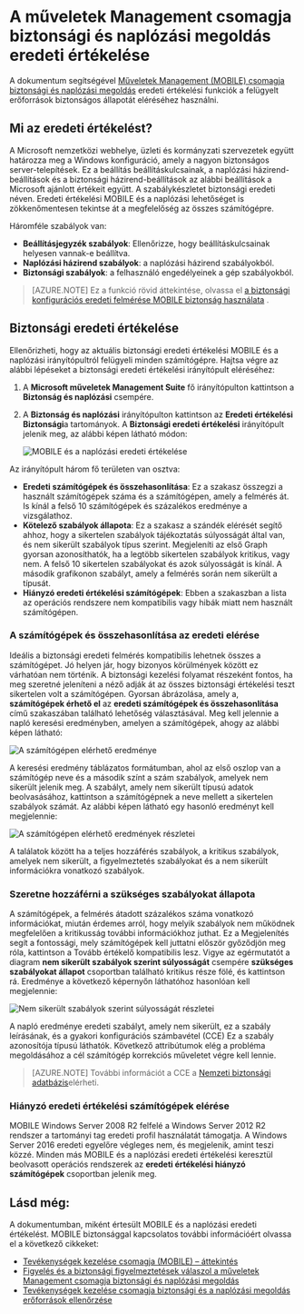 <properties
   pageTitle="Tevékenységek kezelése csomagja biztonság és a naplózási megoldás eredeti |} Microsoft Azure"
   description="A dokumentum megtudhatja, hogyan MOBILE biztonsági és megoldási végezze el a felügyelt számítógépeknek eredeti értékelése megfelelőség és biztonsági célra naplózási."
   services="operations-management-suite"
   documentationCenter="na"
   authors="YuriDio"
   manager="swadhwa"
   editor=""/>

<tags
   ms.service="operations-management-suite"
   ms.devlang="na"
   ms.topic="hero-article"
   ms.tgt_pltfrm="na"
   ms.workload="na"
   ms.date="09/08/2016"
   ms.author="yurid"/>

# <a name="baseline-assessment-in-operations-management-suite-security-and-audit-solution"></a>A műveletek Management csomagja biztonsági és naplózási megoldás eredeti értékelése

A dokumentum segítségével [Műveletek Management (MOBILE) csomagja biztonsági és naplózási megoldás](operations-management-suite-overview.md) eredeti értékelési funkciók a felügyelt erőforrások biztonságos állapotát eléréséhez használni.

## <a name="what-is-baseline-assessment"></a>Mi az eredeti értékelést?

A Microsoft nemzetközi webhelye, üzleti és kormányzati szervezetek együtt határozza meg a Windows konfiguráció, amely a nagyon biztonságos server-telepítések. Ez a beállítás beállításkulcsainak, a naplózási házirend-beállítások és a biztonsági házirend-beállítások az alábbi beállítások a Microsoft ajánlott értékeit együtt. A szabálykészletet biztonsági eredeti néven. Eredeti értékelési MOBILE és a naplózási lehetőséget is zökkenőmentesen tekintse át a megfelelőség az összes számítógépre. 

Háromféle szabályok van:

- **Beállításjegyzék szabályok**: Ellenőrizze, hogy beállításkulcsainak helyesen vannak-e beállítva.
- **Naplózási házirend szabályok**: a naplózási házirend szabályokból.
- **Biztonsági szabályok**: a felhasználó engedélyeinek a gép szabályokból.

> [AZURE.NOTE] Ez a funkció rövid áttekintése, olvassa el [a biztonsági konfigurációs eredeti felmérése MOBILE biztonság használata](https://blogs.technet.microsoft.com/msoms/2016/08/12/use-oms-security-to-assess-the-security-configuration-baseline/) .

## <a name="security-baseline-assessment"></a>Biztonsági eredeti értékelése

Ellenőrizheti, hogy az aktuális biztonsági eredeti értékelési MOBILE és a naplózási irányítópultról felügyeli minden számítógépre.  Hajtsa végre az alábbi lépéseket a biztonsági eredeti értékelési irányítópult eléréséhez:

1. A **Microsoft műveletek Management Suite** fő irányítópulton kattintson a **Biztonság és naplózási** csempére.
2. A **Biztonság és naplózási** irányítópulton kattintson az **Eredeti értékelési** **Biztonsági**a tartományok. A **Biztonsági eredeti értékelési** irányítópult jelenik meg, az alábbi képen látható módon:
    
    ![MOBILE és a naplózási eredeti értékelése](./media/oms-security-baseline/oms-security-baseline-fig1.png)

Az irányítópult három fő területen van osztva:

- **Eredeti számítógépek és összehasonlítása**: Ez a szakasz összegzi a használt számítógépek száma és a számítógépen, amely a felmérés át. Is kínál a felső 10 számítógépek és százalékos eredménye a vizsgálathoz.
- **Kötelező szabályok állapota**: Ez a szakasz a szándék elérését segítő ahhoz, hogy a sikertelen szabályok tájékoztatás súlyosságát által van, és nem sikerült szabályok típus szerint. Megjeleníti az első Graph gyorsan azonosíthatók, ha a legtöbb sikertelen szabályok kritikus, vagy nem. A felső 10 sikertelen szabályokat és azok súlyosságát is kínál. A második grafikonon szabályt, amely a felmérés során nem sikerült a típusát. 
- **Hiányzó eredeti értékelési számítógépek**: Ebben a szakaszban a lista az operációs rendszere nem kompatibilis vagy hibák miatt nem használt számítógépen. 

### <a name="accessing-computers-compared-to-baseline"></a>A számítógépek és összehasonlítása az eredeti elérése

Ideális a biztonsági eredeti felmérés kompatibilis lehetnek összes a számítógépet. Jó helyen jár, hogy bizonyos körülmények között ez várhatóan nem történik. A biztonsági kezelési folyamat részeként fontos, ha meg szeretné jeleníteni a néző adják át az összes biztonsági értékelési teszt sikertelen volt a számítógépen. Gyorsan ábrázolása, amely a, **számítógépek érhető el** az **eredeti számítógépek és összehasonlítása** című szakaszában található lehetőség választásával. Meg kell jelennie a napló keresési eredményben, amelyen a számítógépek, ahogy az alábbi képen látható:

![A számítógépen elérhető eredménye](./media/oms-security-baseline/oms-security-baseline-fig2.png)

A keresési eredmény táblázatos formátumban, ahol az első oszlop van a számítógép neve és a második színt a szám szabályok, amelyek nem sikerült jelenik meg. A szabályt, amely nem sikerült típusú adatok beolvasásához, kattintson a számítógépnek a neve mellett a sikertelen szabályok számát. Az alábbi képen látható egy hasonló eredményt kell megjelennie:

![A számítógépen elérhető eredmények részletei](./media/oms-security-baseline/oms-security-baseline-fig3.png)

A találatok között ha a teljes hozzáférés szabályok, a kritikus szabályok, amelyek nem sikerült, a figyelmeztetés szabályokat és a nem sikerült információkra vonatkozó szabályok.

### <a name="accessing-required-rules-status"></a>Szeretne hozzáférni a szükséges szabályokat állapota

A számítógépek, a felmérés átadott százalékos száma vonatkozó információkat, miután érdemes arról, hogy melyik szabályok nem működnek megfelelően a kritikusság további információkhoz juthat. Ez a Megjelenítés segít a fontossági, mely számítógépek kell juttatni először győződjön meg róla, kattintson a Tovább értékelő kompatibilis lesz. Vigye az egérmutatót a diagram **nem sikerült szabályok szerint súlyosságát** csempére **szükséges szabályokat állapot** csoportban található kritikus része fölé, és kattintson rá. Eredménye a következő képernyőn láthatóhoz hasonlóan kell megjelennie:

![Nem sikerült szabályok szerint súlyosságát részletei](./media/oms-security-baseline/oms-security-baseline-fig4.png) 

A napló eredménye eredeti szabályt, amely nem sikerült, ez a szabály leírásának, és a gyakori konfigurációs számbavétel (CCE) Ez a szabály azonosítója típusú láthatók. Következő attribútumok elég a probléma megoldásához a cél számítógép korrekciós műveletet végre kell lennie.

> [AZURE.NOTE] További információt a CCE a [Nemzeti biztonsági adatbázis](https://nvd.nist.gov/cce/index.cfm)elérheti.

### <a name="accessing-computers-missing-baseline-assessment"></a>Hiányzó eredeti értékelési számítógépek elérése

MOBILE Windows Server 2008 R2 felfelé a Windows Server 2012 R2 rendszer a tartományi tag eredeti profil használatát támogatja. A Windows Server 2016 eredeti egyelőre végleges nem, és megjelenik, amint teszi közzé. Minden más MOBILE és a naplózási eredeti értékelési keresztül beolvasott operációs rendszerek az **eredeti értékelési hiányzó számítógépek** csoportban jelenik meg.

## <a name="see-also"></a>Lásd még:

A dokumentumban, miként értesült MOBILE és a naplózási eredeti értékelést. MOBILE biztonsággal kapcsolatos további információért olvassa el a következő cikkeket:

- [Tevékenységek kezelése csomagja (MOBILE) – áttekintés](operations-management-suite-overview.md)
- [Figyelés és a biztonsági figyelmeztetések válaszol a műveletek Management csomagja biztonsági és naplózási megoldás](oms-security-responding-alerts.md)
- [Tevékenységek kezelése csomagja biztonsági és a naplózási megoldás erőforrások ellenőrzése](oms-security-monitoring-resources.md)

